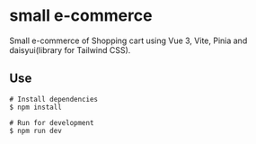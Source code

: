 # small e-commerce

Small e-commerce of Shopping cart using Vue 3, Vite, Pinia and daisyui(library for Tailwind CSS).

## Use

```
# Install dependencies
$ npm install

# Run for development
$ npm run dev
```
